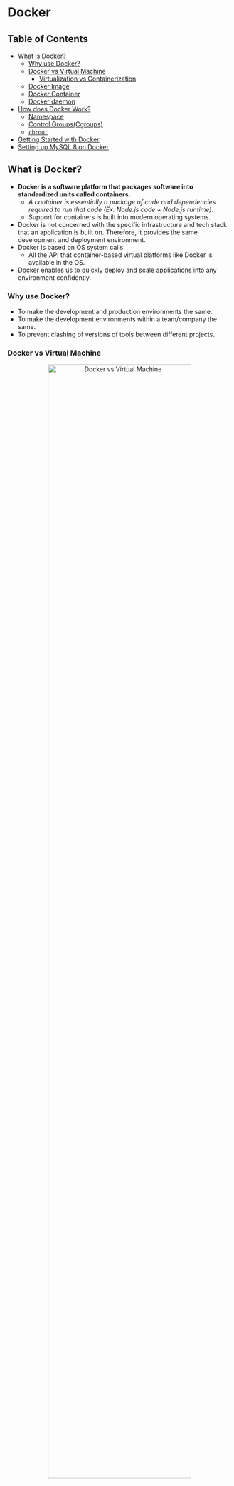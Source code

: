 # Docker

## Table of Contents
- [What is Docker?](#what-is-docker)
  - [Why use Docker?](#why-use-docker)
  - [Docker vs Virtual Machine](#docker-vs-virtual-machine)
    - [Virtualization vs Containerization](#virtualization-vs-containerization)
  - [Docker Image](#docker-image)
  - [Docker Container](#docker-container)
  - [Docker daemon](#docker-daemon)
- [How does Docker Work?](#how-does-docker-work)
  - [Namespace](#namespace)
  - [Control Groups(Cgroups)](#control-groupscgroups)
  - [`chroot`](#chroot)
- [Getting Started with Docker](#getting-started-with-docker)
- [Setting up MySQL 8 on Docker](#setting-up-mysql-8-on-docker)

## What is Docker?
- **Docker is a software platform that packages software into standardized units called containers.**
  - _A container is essentially a package of code and dependencies required to run that code (Ex: Node.js code + Node.js runtime)_.
  - Support for containers is built into modern operating systems.
- Docker is not concerned with the specific infrastructure and tech stack that an application is built on. Therefore, it provides the same development and deployment environment.
- Docker is based on OS system calls.
  - All the API that container-based virtual platforms like Docker is available in the OS.
- Docker enables us to quickly deploy and scale applications into any environment confidently.
### Why use Docker?
- To make the development and production environments the same.
- To make the development environments within a team/company the same.
- To prevent clashing of versions of tools between different projects.
### Docker vs Virtual Machine
<p align="center">
  <img src="https://raw.githubusercontent.com/Kakamotobi/Learned/main/Docker/refImg/docker-vs-vm.png" alt="Docker vs Virtual Machine" width="80%" /><br/>
  <em>https://www.docker.com/resources/what-container/</em>
</p>

- Docker can be described as a lightweight virtual machine.
  - A container is not a full OS. It only includes the OS processes and dependencies that are necessary to execute the code.
  - Containers are measured in MBs while VMs are measured in GBs.
- A containerized application can be written just once and run anywhere, unlike on VMs.
- VMs emulate hardware as software on top of an existing OS/hypervisor, run an OS on it, and run a process on that OS.
  - cf. containers do not emulate hardware and instead, run a process as though it is in an isolated environment.
    - Therefore, a container is merely another process in the host OS. The container does not run on top of Docker. It runs at the same level as other processes in the host OS.
- Docker provides all the functionality and benefits of VMs, including application isolation, cost-effective scalability, and disposability.
#### Virtualization vs Containerization
<p align="center">
  <img src="https://substackcdn.com/image/fetch/f_auto,q_auto:good,fl_progressive:steep/https%3A%2F%2Fbucketeer-e05bbc84-baa3-437e-9518-adb32be77984.s3.amazonaws.com%2Fpublic%2Fimages%2F14409324-6525-49f9-85b5-ea416d4efffb_2556x1383.jpeg" alt="Virtualization vs Containerization" width="100%" />
</p>

### Docker Image
> A Docker container image is a lightweight, standalone, executable package of software that includes everything needed to run an application: code, runtime, system tools, system libraries and settings. | Docker

- **A Docker image is a read-only file that contains everything that the application code needs to run as a container.**
- _Running a Docker image creates an instance of a container._
- A Docker image is made up of layers where each layer is a version of the image.
  - Making changes to the image results in the creation of another layer on top.
  - Creating a container from an image creates a top layer called the "container layer", which only exists while the container is running.
  - This allows multiple live container instances to run from a single base image.
- [Docker Hub - public repo of Docker images](https://hub.docker.com/).
#### Dockerfile
- A text-based script containing instructions that is used to create a Docker image.
### Docker Container
> A container is a standard unit of software that packages up code and all its dependencies so the application runs quickly and reliably from one computing environment to another. | Docker

- A Docker container is a live instance of a Docker image that can be interacted with.
  - Kind of like the application and process relationship.
  - Since containers are created using images, they have everything that the software needs to run (Ex: libraries, system tools, code, runtime).
- Containers do not rely on the computer environment and packages software to be environment-agnostic.
### Docker daemon
- The Docker daemon service creates and manages Docker images based on the client's commands.
  - Basically the control center of your Docker implementation.
- The Docker daemon runs on the server called the Docker host.

## How does Docker Work?
- Docker is based on a few key concepts.
### Namespace
- When processes are made, they are each given their allocated system resources.
- Some namespaces are shared by different processes (since processes are created through the `fork()` system call), and some are not accessible by other processes.
- Therefore, processes are isolated and are restricted from accessing other resources/areas of the system.
  - _Similar to what a hypervisor does for Virtual Machines._
### Control Groups(Cgroups)
- Virtualization capabilities.
- Cgroups decides how much resources to allocate among processes.
### `chroot`
- The `chroot` command is used to change the root directy for the currently running process and its children.
- `chroot` is used to isolate a process (and its children).
- Syntax
  ```zsh
  $ chroot [<options>] <new root> [command [arg]...]
  ```

## Getting Started with Docker
- Download (or create) a Docker image file.
- Build an image using a Dockerfile.
  - `docker build [options] <path or url to the files to be used for the build's context>`
  - Ex: `docker build -t <tagname> .` &rarr; build a docker image from the current directory and give the image a tagname.
- Create and run a new container from an image.
  - `docker run [options] <image> [command] [args]`
  - `docker run -d -p 80:80 --name <container name> <image tagname>` &rarr; build a container using the specified image.
    - `-p 80:80` - host's port 80 is mapped to container's port 80 (_port-forwarding_).
      - Port forwarding is needed to allow access from outside the container.
- Save and share the image
  - `docker tag <source image> <target image tag>` &rarr; create a tag that erfers to the source image.
  - `docker push <target image>` &rarr; push to Docker Hub

## Setting up MySQL 8 on Docker
- **Pull MySQL image from Docker Hub**
  ```zsh
  $ docker pull mysql:8
  ```
  - Check docker images
    ```zsh
    $ docker images
    ```
- **Create and run a new MySQL container, and set password.**
  ```zsh
  $ docker run --name <container name> -d -e MYSQL_ROOT_PASSWORD=<some password> -p 3306:3306 mysql:8
  ```
  - Check all containers.
    ```zsh
    $ docker ps -a
    ```
  - Check logs of a container.
    ```zsh
    $ docker logs <container name>
    ```
  - Setup volumes to persist data.
- **Create a new Docker volume to be mounted into the container.**
  - This is where MySQL will store its data files.
  ```zsh
  $ docker run --name <container name> -d -e MYSQL_ROOT_PASSWORD=<some password> -p 3306:3306 -v mysql:/var/lib/<volume name> mysql:8
  ```
  - Destroy the volume
    ```zsh
    $ docker volume rm <volume name>
    ```
- **Start, stop, restart container.**
  ```zsh
  $ docker start <container name>
  ```
  ```zsh
  $ docker stop <container name>
  ```
  ```zsh
  $ docker restart <container name>
  ```
- **Access the container through bash and log in to mysql.**
  ```zsh
  $ docker exec -it <container name> bash
  ```
  ```zsh
  bash-4.4# mysql -u root -p
  ```
  - Alternative
    ```zsh
    $ docker exec -it <container name> mysql -p
    ```

## Reference
[What is a Container? | Docker](https://www.docker.com/resources/what-container/)  
[What is Docker? | IBM](https://www.ibm.com/topics/docker)  
[What are the differences between Virtualization (VMware) and Containerization (Docker)?](https://blog.bytebytego.com/p/what-are-the-differences-between)  
[컨테이너 기초 - chroot를 사용한 프로세스의 루트 디렉터리 격리 | 44BITS](https://www.44bits.io/ko/post/change-root-directory-by-using-chroot)  
[How to Use Docker for Your MySQL Database - Earthly Blog](https://earthly.dev/blog/docker-mysql/#:~:text=With%20Docker%2C%20you%20can%20run,your%20database%20from%20your%20code.)  
[Docker를 사용하여 MySQL 설치하고 접속하기 | PoiemaWeb](https://poiemaweb.com/docker-mysql)  
